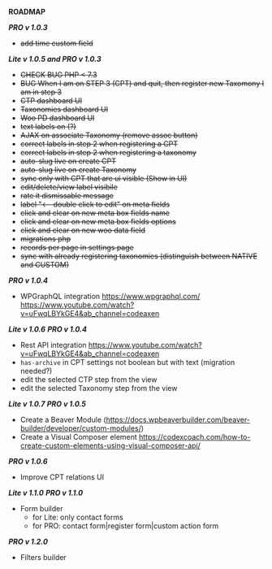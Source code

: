 **ROADMAP**

***PRO v 1.0.3***

* <del>add time custom field</del>

***Lite v 1.0.5 and PRO v 1.0.3***

* <del>CHECK BUG PHP < 7.3</del>
* <del>BUG When I am on STEP 3 (CPT) and quit, then register new Taxomony I am in step 3</del>
* <del>CTP dashboard UI</del> 
* <del>Taxonomies dashboard UI</del>
* <del>Woo PD dashboard UI</del>
* <del>text labels on (?)</del>
* <del>AJAX on associate Taxonomy (remove assoc button)</del>
* <del>correct labels in step 2 when registering a CPT</del>
* <del>correct labels in step 2 when registering a taxonomy</del>
* <del>auto-slug live on create CPT</del>
* <del>auto-slug live on create Taxonomy</del>
* <del>sync only with CPT that are ui visible (Show in UI)</del>
* <del>edit/delete/view label visibile</del>
* <del>rate it dismissable message</del>
* <del>label "<-- double click to edit" on meta fields</del>
* <del>click and clear on new meta box fields name</del>
* <del>click and clear on new meta box fields options</del>
* <del>click and clear on new woo data field</del>
* <del>migrations php</del>
* <del>records per page in settings page</del>
* <del>sync with already registering taxonomies (distinguish between NATIVE and CUSTOM)</del>

***PRO v 1.0.4***

* WPGraphQL integration https://www.wpgraphql.com/  https://www.youtube.com/watch?v=uFwqLBYkGE4&ab_channel=codeaxen

***Lite v 1.0.6***
***PRO v 1.0.4***

* Rest API integration https://www.youtube.com/watch?v=uFwqLBYkGE4&ab_channel=codeaxen
* `has-archive` in CPT settings not boolean but with text (migration needed?)
* edit the selected CTP step from the view
* edit the selected Taxonomy step from the view

***Lite v 1.0.7***
***PRO v 1.0.5***

* Create a Beaver Module (https://docs.wpbeaverbuilder.com/beaver-builder/developer/custom-modules/)
* Create a Visual Composer element https://codexcoach.com/how-to-create-custom-elements-using-visual-composer-api/

***PRO v 1.0.6***

* Improve CPT relations UI

***Lite v 1.1.0***
***PRO v 1.1.0***

* Form builder
    - for Lite: only contact forms
    - for PRO: contact form|register form|custom action form
    
***PRO v 1.2.0***

* Filters builder   


